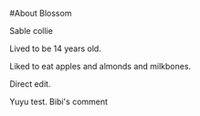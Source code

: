 #About Blossom

Sable collie

Lived to be 14 years old.

Liked to eat apples and almonds and milkbones.

Direct edit.

Yuyu test.
Bibi's comment






